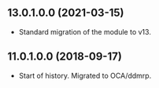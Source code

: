 ## 13.0.1.0.0 (2021-03-15)

- Standard migration of the module to v13.

## 11.0.1.0.0 (2018-09-17)

- Start of history. Migrated to OCA/ddmrp.
